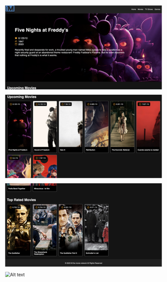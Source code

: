 ![Alt text](image.png)

![Alt text](image-1.png)

![Alt text](image-2.png)

![Alt text](image-3.png)
